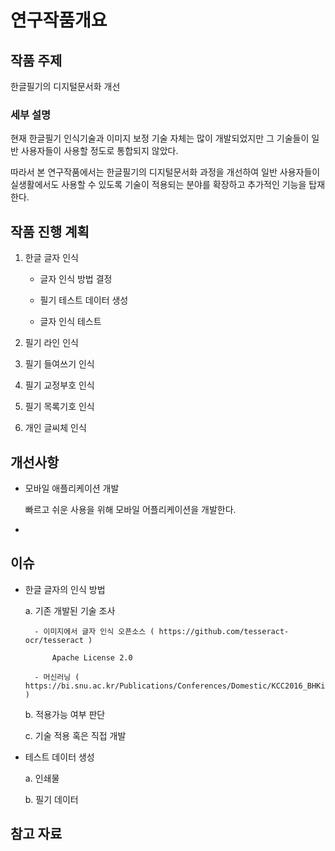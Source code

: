 # 연구작품개요

## 작품 주제

한글필기의 디지털문서화 개선

### 세부 설명

현재 한글필기 인식기술과 이미지 보정 기술 자체는 많이 개발되었지만 그 기술들이 일반 사용자들이 사용할 정도로 통합되지 않았다.

따라서 본 연구작품에서는 한글필기의 디지털문서화 과정을 개선하여 일반 사용자들이 실생활에서도 사용할 수 있도록 기술이 적용되는 분야를 확장하고 추가적인 기능을 탑재한다.


## 작품 진행 계획

1. 한글 글자 인식

	- 글자 인식 방법 결정

	- 필기 테스트 데이터 생성

	- 글자 인식 테스트

2. 필기 라인 인식

3. 필기 들여쓰기 인식

4. 필기 교정부호 인식

5. 필기 목록기호 인식

6. 개인 글씨체 인식

## 개선사항

* 모바일 애플리케이션 개발

  빠르고 쉬운 사용을 위해 모바일 어플리케이션을 개발한다.

* 


## 이슈

* 한글 글자의 인식 방법

	a. 기존 개발된 기술 조사

		- 이미지에서 글자 인식 오픈소스 ( https://github.com/tesseract-ocr/tesseract )

			Apache License 2.0

		- 머신러닝 ( https://bi.snu.ac.kr/Publications/Conferences/Domestic/KCC2016_BHKim.pdf )

	b. 적용가능 여부 판단

	c. 기술 적용 혹은 직접 개발


* 테스트 데이터 생성

	a. 인쇄물

	b. 필기 데이터 

## 참고 자료
